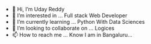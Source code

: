 - 👋 Hi, I’m Uday Reddy
- 👀 I’m interested in ... Full stack Web Developer 
- 🌱 I’m currently learning ... Python With Data Sciences 
- 💞️ I’m looking to collaborate on ... Logices 
- 📫 How to reach me ... Know I am in Bangaluru...

<!---
udayreddy026/udayreddy026 is a ✨ special ✨ repository because its `README.md` (this file) appears on your GitHub profile.
You can click the Preview link to take a look at your changes.
--->
